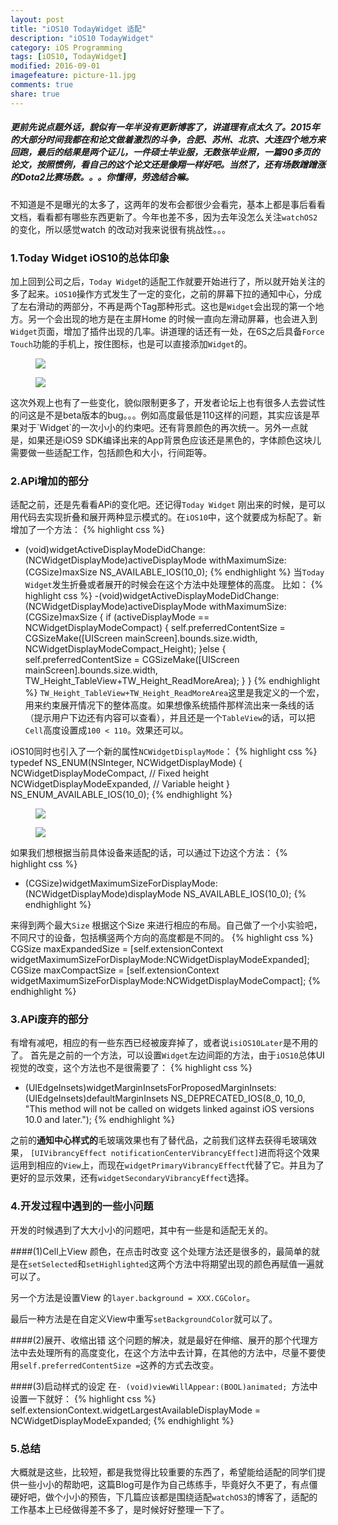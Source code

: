 ```yaml
---
layout: post
title: "iOS10 TodayWidget 适配"
description: "iOS10 TodayWidget"
category: iOS Programming
tags: [iOS10, TodayWidget]
modified: 2016-09-01
imagefeature: picture-11.jpg
comments: true
share: true
---
```


##### 更前先说点题外话，貌似有一年半没有更新博客了，讲道理有点太久了。2015年的大部分时间我都在和论文做着激烈的斗争，合肥、苏州、北京、大连四个地方来回跑，最后的结果是两个证儿，一件硕士毕业服，无数张毕业照，一篇90多页的论文，按照惯例，看自己的这个论文还是像翔一样好吧。当然了，还有场数蹭蹭涨的Dota2比赛场数。。。你懂得，劳逸结合嘛。

不知道是不是曝光的太多了，这两年的发布会都很少会看完，基本上都是事后看看文档，看看都有哪些东西更新了。今年也差不多，因为去年没怎么关注`watchOS2`的变化，所以感觉watch 的改动对我来说很有挑战性。。。

### 1.Today Widget iOS10的总体印象
加上回到公司之后，`Today Widge`t的适配工作就要开始进行了，所以就开始关注的多了起来。`iOS10`操作方式发生了一定的变化，之前的屏幕下拉的通知中心，分成了左右滑动的两部分，不再是两个Tag那种形式。这也是`Widget`会出现的第一个地方。另一个会出现的地方是在主屏Home 的时候一直向左滑动屏幕，也会进入到`Widget`页面，增加了插件出现的几率。讲道理的话还有一处，在6S之后具备`Force Touch`功能的手机上，按住图标，也是可以直接添加`Widget`的。
<figure>
<a href="{{ site.url }}/images/widgethome.jpg"><img src="{{ site.url }}/images/widgethome.jpg"></a>
</figure>
<figure>
<a href="{{ site.url }}/images/forcetouch.jpg"><img src="{{ site.url }}/images/forcetouch.jpg"></a>
</figure>
这次外观上也有了一些变化，貌似限制更多了，开发者论坛上也有很多人去尝试性的问这是不是beta版本的bug。。。例如高度最低是110这样的问题，其实应该是苹果对于`Widget`的一次小小的约束吧。还有背景颜色的再次统一。另外一点就是，如果还是iOS9 SDK编译出来的App背景色应该还是黑色的，字体颜色这块儿需要做一些适配工作，包括颜色和大小，行间距等。

### 2.APi增加的部分
适配之前，还是先看看APi的变化吧。还记得`Today Widget` 刚出来的时候，是可以用代码去实现折叠和展开两种显示模式的。在`iOS10`中，这个就要成为标配了。新增加了一个方法：
{% highlight css %}
- (void)widgetActiveDisplayModeDidChange:(NCWidgetDisplayMode)activeDisplayMode withMaximumSize:(CGSize)maxSize NS_AVAILABLE_IOS(10_0);
{% endhighlight %}
当`Today Widget`发生折叠或者展开的时候会在这个方法中处理整体的高度。
比如：
{% highlight css %}
-(void)widgetActiveDisplayModeDidChange:(NCWidgetDisplayMode)activeDisplayMode withMaximumSize:(CGSize)maxSize
{
    if (activeDisplayMode == NCWidgetDisplayModeCompact) {
        self.preferredContentSize = CGSizeMake([UIScreen mainScreen].bounds.size.width, NCWidgetDisplayModeCompact_Height);
    }else
    {
        self.preferredContentSize = CGSizeMake([UIScreen mainScreen].bounds.size.width, TW_Height_TableView+TW_Height_ReadMoreArea);
    }
}
{% endhighlight %}
`TW_Height_TableView+TW_Height_ReadMoreArea`这里是我定义的一个宏，用来约束展开情况下的整体高度。如果想像系统插件那样流出来一条线的话（提示用户下边还有内容可以查看），并且还是一个`TableView`的话，可以把`Cell`高度设置成`100 < 110`。效果还可以。

iOS10同时也引入了一个新的属性`NCWidgetDisplayMode`：
{% highlight css %}
typedef NS_ENUM(NSInteger, NCWidgetDisplayMode) {
    NCWidgetDisplayModeCompact, // Fixed height
    NCWidgetDisplayModeExpanded, // Variable height
} NS_ENUM_AVAILABLE_IOS(10_0);
{% endhighlight %}

<figure>
<a href="{{ site.url }}/images/showless.jpg"><img src="{{ site.url }}/images/showless.jpg"></a>
</figure>
<figure>
<a href="{{ site.url }}/images/showmore.jpg"><img src="{{ site.url }}/images/showmore.jpg"></a>
</figure>

如果我们想根据当前具体设备来适配的话，可以通过下边这个方法：
{% highlight css %}
- (CGSize)widgetMaximumSizeForDisplayMode:(NCWidgetDisplayMode)displayMode NS_AVAILABLE_IOS(10_0);
{% endhighlight %}

来得到两个最大`Size` 根据这个Size 来进行相应的布局。自己做了一个小实验吧，不同尺寸的设备，包括横竖两个方向的高度都是不同的。
{% highlight css %}
CGSize maxExpandedSize = [self.extensionContext widgetMaximumSizeForDisplayMode:NCWidgetDisplayModeExpanded];
CGSize maxCompactSize = [self.extensionContext widgetMaximumSizeForDisplayMode:NCWidgetDisplayModeCompact];
{% endhighlight %}

### 3.APi废弃的部分
有增有减吧，相应的有一些东西已经被废弃掉了，或者说`isiOS10Later`是不用的了。
首先是之前的一个方法，可以设置`Widget`左边间距的方法，由于`iOS10`总体UI视觉的改变，这个方法也不是很需要了：
{% highlight css %}
- (UIEdgeInsets)widgetMarginInsetsForProposedMarginInsets:(UIEdgeInsets)defaultMarginInsets NS_DEPRECATED_IOS(8_0, 10_0, "This method will not be called on widgets linked against iOS versions 10.0 and later.");
{% endhighlight %}

之前的**通知中心样式的**毛玻璃效果也有了替代品，之前我们这样去获得毛玻璃效果，
`[UIVibrancyEffect notificationCenterVibrancyEffect]`进而将这个效果运用到相应的`View`上，而现在`widgetPrimaryVibrancyEffect`代替了它。并且为了更好的显示效果，还有`widgetSecondaryVibrancyEffect`选择。

### 4.开发过程中遇到的一些小问题
开发的时候遇到了大大小小的问题吧，其中有一些是和适配无关的。

####(1)Cell上View 颜色，在点击时改变
这个处理方法还是很多的，最简单的就是在`setSelected`和`setHighlighted`这两个方法中将期望出现的颜色再赋值一遍就可以了。

另一个方法是设置View 的`layer.background = XXX.CGColor`。

最后一种方法是在自定义View中重写`setBackgroundColor`就可以了。

####(2)展开、收缩出错
这个问题的解决，就是最好在伸缩、展开的那个代理方法中去处理所有的高度变化，在这个方法中去计算，在其他的方法中，尽量不要使用`self.preferredContentSize =`这养的方式去改变。

####(3)启动样式的设定
在`- (void)viewWillAppear:(BOOL)animated; `方法中设置一下就好：
{% highlight css %}
self.extensionContext.widgetLargestAvailableDisplayMode = NCWidgetDisplayModeExpanded;
{% endhighlight %}

### 5.总结
大概就是这些，比较短，都是我觉得比较重要的东西了，希望能给适配的同学们提供一些小小的帮助吧，这篇Blog可是作为自己练练手，毕竟好久不更了，有点僵硬好吧，做个小小的预告，下几篇应该都是围绕适配`watchOS3`的博客了，适配的工作基本上已经做得差不多了，是时候好好整理一下了。
